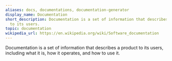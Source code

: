 ```yaml
---
aliases: docs, documentations, documentation-generator
display_name: Documentation
short_description: Documentation is a set of information that describes a product
  to its users.
topic: documentation
wikipedia_url: https://en.wikipedia.org/wiki/Software_documentation
---
```

Documentation is a set of information that describes a product to its users, including what it is, how it operates, and how to use it.
